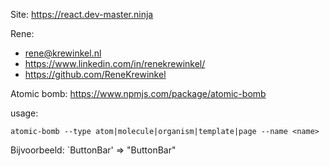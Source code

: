 Site: https://react.dev-master.ninja

Rene: 
* rene@krewinkel.nl
* https://www.linkedin.com/in/renekrewinkel/
* https://github.com/ReneKrewinkel

Atomic bomb: https://www.npmjs.com/package/atomic-bomb

usage:

```shell 
atomic-bomb --type atom|molecule|organism|template|page --name <name>

```

Bijvoorbeeld: `ButtonBar' => "ButtonBar"